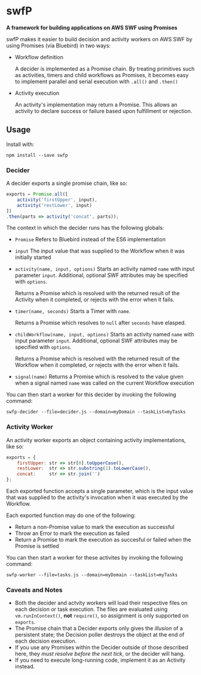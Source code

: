 # swfP

**A framework for building applications on AWS SWF using Promises**

swfP makes it easier to build decision and activity workers on AWS SWF by using
Promises (via Bluebird) in two ways:

- Workflow definition

  A decider is implemented as a Promise chain. By treating primitives such as
  activities, timers and child workflows as Promises, it becomes easy to
  implement parallel and serial execution with `.all()` and `.then()`

- Activity execution

  An activity's implementation may return a Promise. This allows an activity to
  declare success or failure based upon fulfillment or rejection.

## Usage

Install with:

```
npm install --save swfp
```

### Decider

A decider exports a single promise chain, like so:

```javascript
exports = Promise.all([
	activity('firstUpper', input),
	activity('restLower', input)
])
.then(parts => activity('concat', parts));
```

The context in which the decider runs has the following globals:

- `Promise`
  Refers to Bluebird instead of the ES6 implementation

- `input`
  The input value that was supplied to the Workflow when it was initially
  started

- `activity(name, input, options)`
  Starts an activity named `name` with input parameter `input`. Additional,
  optional SWF attributes may be specified with `options`.

  Returns a Promise which is resolved with the returned result of the Activity
  when it completed, or rejects with the error when it fails.

- `timer(name, seconds)`
  Starts a Timer with `name`.

  Returns a Promise which resolves to `null` after `seconds` have elasped.

- `childWorkflow(name, input, options)`
  Starts an activity named `name` with input parameter `input`. Additional,
  optional SWF attributes may be specified with `options`.

  Returns a Promise which is resolved with the returned result of the Workflow
  when it completed, or rejects with the error when it fails.

- `signal(name)`
  Returns a Promise which is resolved to the value given when a signal named
  `name` was called on the current Workflow execution

You can then start a worker for this decider by invoking the following command:

```
swfp-decider --file=decider.js --domain=myDomain --taskList=myTasks
```

### Activity Worker

An activity worker exports an object containing activity implementations, like so:

```javascript
exports = {
	firstUpper: str => str[0].toUpperCase(),
	restLower:  str => str.substring(1).toLowerCase(),
	concat:     str => str.join('')
};
```

Each exported function accepts a single parameter, which is the input value
that was supplied to the activity's invocation when it was executed by the
Workflow.

Each exported function may do one of the following:

- Return a non-Promise value to mark the execution as successful
- Throw an Error to mark the execution as failed
- Return a Promise to mark the execution as succesful or failed when the
  Promise is settled

You can then start a worker for these activites by invoking the following command:

```
swfp-worker --file=tasks.js --domain=myDomain --taskList=myTasks
```

### Caveats and Notes

- Both the decider and actvity workers will load their respective files on each
  decision or task execution. The files are evaluated using `vm.runInContext()`,
  **not** `require()`, so assignment is only supported on `exports`.
- The Promise chain that a Decider exports only gives the *illusion* of a
  persistent state; the Decision poller destroys the object at the end of each
  decision execution.
- If you use any Promises within the Decider outside of those described here,
  they *must resolve before the next tick*, or the decider will hang.
- If you need to execute long-running code, implement it as an Activity instead.
